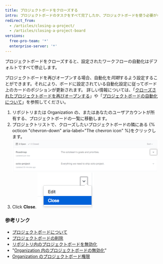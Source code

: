 ```yaml
---
title: プロジェクトボードをクローズする
intro: プロジェクトボードのタスクをすべて完了したか、プロジェクトボードを使う必要がなくなった場合、そのプロジェクトボードをクローズできます。
redirect_from:
  - /articles/closing-a-project/
  - /articles/closing-a-project-board
versions:
  free-pro-team: '*'
  enterprise-server: '*'
---
```


プロジェクトボードをクローズすると、設定されたワークフローの自動化はデフォルトですべて停止します。

プロジェクトボードを再びオープンする場合、自動化を*同期*するよう設定することができます。それにより、ボードに設定されている自動化設定に従ってボード上のカードのポジションが更新されます。 詳しい情報については、「[クローズされたプロジェクトボードを再びオープンする](/articles/reopening-a-closed-project-board)」や「[プロジェクトボードの自動化について](/articles/about-automation-for-project-boards)」を参照してください。

1. リポジトリまたは Organization の、またはあなたのユーザアカウントが所有する、プロジェクトボードの一覧に移動します。
2. プロジェクトリストで、クローズしたいプロジェクトボードの隣にある {% octicon "chevron-down" aria-label="The chevron icon" %}をクリックします。 ![プロジェクトボードの名前の右にある、V 字型のアイコン](/assets/images/help/projects/project-list-action-chevron.png)
3. Click **Close**. ![プロジェクトボードのドロップダウンメニューにある [Close] アイテム](/assets/images/help/projects/close-project.png)

### 参考リンク

- [プロジェクトボードについて](/articles/about-project-boards)
- [プロジェクトボードの削除](/articles/deleting-a-project-board)
- [リポジトリ内のプロジェクトボードを無効化](/articles/disabling-project-boards-in-a-repository)
- "[Organization 内のプロジェクトボードの無効化](/articles/disabling-project-boards-in-your-organization)"
- [Organization のプロジェクトボード権限](/articles/project-board-permissions-for-an-organization)
